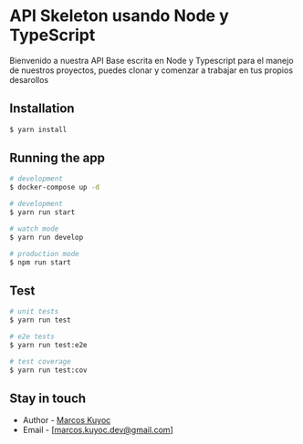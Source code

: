# API Skeleton usando Node y TypeScript
Bienvenido a nuestra API Base escrita en Node y Typescript para el manejo de nuestros proyectos, puedes clonar y comenzar a trabajar en tus propios desarollos

## Installation

```bash
$ yarn install
```

## Running the app
```bash
# development
$ docker-compose up -d
```

```bash
# development
$ yarn run start

# watch mode
$ yarn run develop

# production mode
$ npm run start
```

## Test

```bash
# unit tests
$ yarn run test

# e2e tests
$ yarn run test:e2e

# test coverage
$ yarn run test:cov
```


## Stay in touch

- Author - [Marcos Kuyoc](https://marcoskuyoc.com)
- Email - [marcos.kuyoc.dev@gmail.com]
